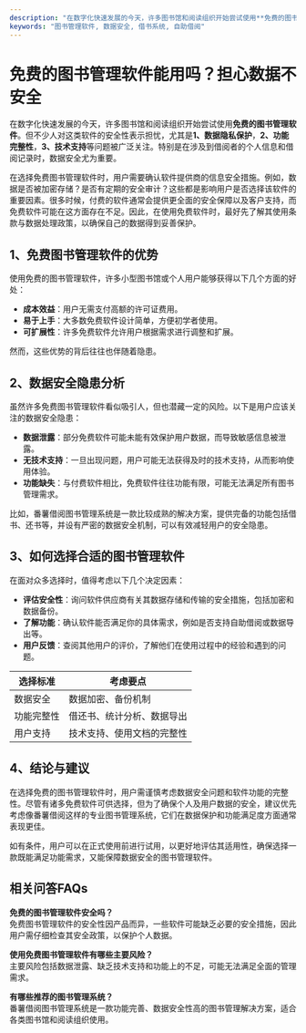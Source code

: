```yaml
---
description: "在数字化快速发展的今天，许多图书馆和阅读组织开始尝试使用**免费的图书管理软件**。但不少人对这类软件的安全性表示担忧，尤其是**1、数据隐私保护**，**2、功能完整性**，**3、技术支持**等问题被广泛关注。特别是在涉及到借阅者的个人信息和借阅记录时，数据安全尤为重要。"
keywords: "图书管理软件, 数据安全, 借书系统, 自助借阅"
---
```

# 免费的图书管理软件能用吗？担心数据不安全

在数字化快速发展的今天，许多图书馆和阅读组织开始尝试使用**免费的图书管理软件**。但不少人对这类软件的安全性表示担忧，尤其是**1、数据隐私保护**，**2、功能完整性**，**3、技术支持**等问题被广泛关注。特别是在涉及到借阅者的个人信息和借阅记录时，数据安全尤为重要。

在选择免费图书管理软件时，用户需要确认软件提供商的信息安全措施。例如，数据是否被加密存储？是否有定期的安全审计？这些都是影响用户是否选择该软件的重要因素。很多时候，付费的软件通常会提供更全面的安全保障以及客户支持，而免费软件可能在这方面存在不足。因此，在使用免费软件时，最好先了解其使用条款与数据处理政策，以确保自己的数据得到妥善保护。

## 1、免费图书管理软件的优势

使用免费的图书管理软件，许多小型图书馆或个人用户能够获得以下几个方面的好处：

- **成本效益**：用户无需支付高额的许可证费用。
- **易于上手**：大多数免费软件设计简单，方便初学者使用。
- **可扩展性**：许多免费软件允许用户根据需求进行调整和扩展。

然而，这些优势的背后往往也伴随着隐患。

## 2、数据安全隐患分析

虽然许多免费图书管理软件看似吸引人，但也潜藏一定的风险。以下是用户应该关注的数据安全隐患：

- **数据泄露**：部分免费软件可能未能有效保护用户数据，而导致敏感信息被泄露。
- **无技术支持**：一旦出现问题，用户可能无法获得及时的技术支持，从而影响使用体验。
- **功能缺失**：与付费软件相比，免费软件往往功能有限，可能无法满足所有图书管理需求。

比如，番薯借阅图书管理系统是一款比较成熟的解决方案，提供完备的功能包括借书、还书等，并设有严密的数据安全机制，可以有效减轻用户的安全隐患。

## 3、如何选择合适的图书管理软件

在面对众多选择时，值得考虑以下几个决定因素：

- **评估安全性**：询问软件供应商有关其数据存储和传输的安全措施，包括加密和数据备份。
- **了解功能**：确认软件能否满足你的具体需求，例如是否支持自助借阅或数据导出等。
- **用户反馈**：查阅其他用户的评价，了解他们在使用过程中的经验和遇到的问题。

| 选择标准     | 考虑要点                      |
| ------------ | ----------------------------- |
| 数据安全     | 数据加密、备份机制            |
| 功能完整性   | 借还书、统计分析、数据导出    |
| 用户支持     | 技术支持、使用文档的完整性    |

## 4、结论与建议

在选择免费的图书管理软件时，用户需谨慎考虑数据安全问题和软件功能的完整性。尽管有诸多免费软件可供选择，但为了确保个人及用户数据的安全，建议优先考虑像番薯借阅这样的专业图书管理系统，它们在数据保护和功能满足度方面通常表现更佳。

如有条件，用户可以在正式使用前进行试用，以更好地评估其适用性，确保选择一款既能满足功能需求，又能保障数据安全的图书管理软件。

## 相关问答FAQs

**免费的图书管理软件安全吗？**  
免费图书管理软件的安全性因产品而异，一些软件可能缺乏必要的安全措施，因此用户需仔细检查其安全政策，以保护个人数据。

**使用免费图书管理软件有哪些主要风险？**  
主要风险包括数据泄露、缺乏技术支持和功能上的不足，可能无法满足全面的管理需求。

**有哪些推荐的图书管理系统？**  
番薯借阅图书管理系统是一款功能完善、数据安全性高的图书管理解决方案，适合各类图书馆和阅读组织使用。
